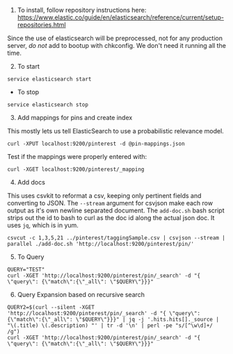 1. To install, follow repository instructions here: https://www.elastic.co/guide/en/elasticsearch/reference/current/setup-repositories.html

Since the use of elasticsearch will be preprocessed, not for any production server, _do not_ add to bootup with chkconfig. We don't need it running all the time.

2. To start

```
service elasticsearch start
```

- To stop

```
service elasticsearch stop
```

3. Add mappings for pins and create index

This mostly lets us tell ElasticSearch to use a probabilistic relevance model.

```
curl -XPUT localhost:9200/pinterest -d @pin-mappings.json
```

Test if the mappings were properly entered with:

```
curl -XGET localhost:9200/pinterest/_mapping
```

4. Add docs

This uses csvkit to reformat a csv, keeping only pertinent fields and converting to JSON.
The `--stream` argument for csvjson make each row output as it's own newline separated document. The `add-doc.sh` bash script strips out the id to bash to curl as the doc id along the actual json doc. It uses `jq`, which is in yum.

```
csvcut -c 1,3,5,21 ../pinterest/taggingSample.csv | csvjson --stream | parallel ./add-doc.sh 'http://localhost:9200/pinterest/pin/'
```
5. To Query

```
QUERY="TEST"
curl -XGET 'http://localhost:9200/pinterest/pin/_search' -d "{ \"query\": {\"match\":{\"_all\": \"$QUERY\"}}}"
```

6. Query Expansion based on recursive search

```
QUERY2=$(curl --silent -XGET 'http://localhost:9200/pinterest/pin/_search' -d "{ \"query\": {\"match\":{\"_all\": \"$QUERY\"}}}" | jq -j '.hits.hits[]._source | "\(.title) \(.description) "' | tr -d '\n' | perl -pe "s/[^\w\d]+/ /g")
curl -XGET 'http://localhost:9200/pinterest/pin/_search' -d "{ \"query\": {\"match\":{\"_all\": \"$QUERY\"}}}"
```
